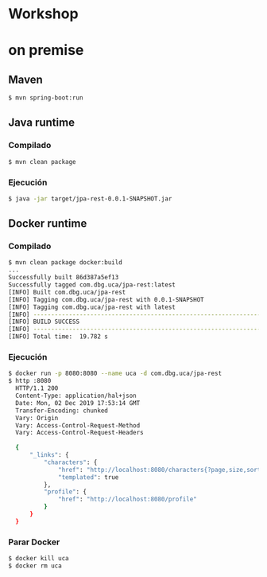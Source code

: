 # Workshop

# on premise
## Maven
```bash
$ mvn spring-boot:run
```

## Java runtime
### Compilado
```bash
$ mvn clean package
```

### Ejecución
```bash
$ java -jar target/jpa-rest-0.0.1-SNAPSHOT.jar
```

## Docker runtime
### Compilado
```bash
$ mvn clean package docker:build
...
Successfully built 86d387a5ef13
Successfully tagged com.dbg.uca/jpa-rest:latest
[INFO] Built com.dbg.uca/jpa-rest
[INFO] Tagging com.dbg.uca/jpa-rest with 0.0.1-SNAPSHOT
[INFO] Tagging com.dbg.uca/jpa-rest with latest
[INFO] ------------------------------------------------------------------------
[INFO] BUILD SUCCESS
[INFO] ------------------------------------------------------------------------
[INFO] Total time:  19.782 s
```

### Ejecución
```bash
$ docker run -p 8080:8080 --name uca -d com.dbg.uca/jpa-rest
$ http :8080
  HTTP/1.1 200 
  Content-Type: application/hal+json
  Date: Mon, 02 Dec 2019 17:53:14 GMT
  Transfer-Encoding: chunked
  Vary: Origin
  Vary: Access-Control-Request-Method
  Vary: Access-Control-Request-Headers
  
  {
      "_links": {
          "characters": {
              "href": "http://localhost:8080/characters{?page,size,sort}",
              "templated": true
          },
          "profile": {
              "href": "http://localhost:8080/profile"
          }
      }
  }
```

### Parar Docker
```bash
$ docker kill uca
$ docker rm uca
```